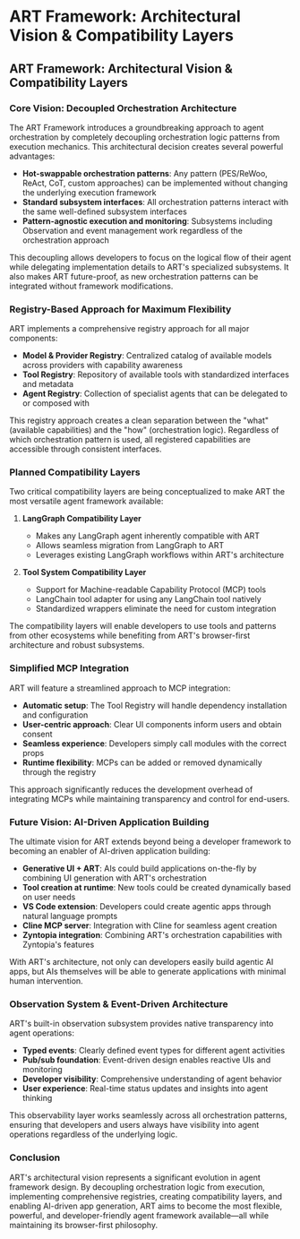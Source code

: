 # ART Framework: Architectural Vision & Compatibility Layers
## ART Framework: Architectural Vision & Compatibility Layers

### Core Vision: Decoupled Orchestration Architecture

The ART Framework introduces a groundbreaking approach to agent orchestration by completely decoupling orchestration logic patterns from execution mechanics. This architectural decision creates several powerful advantages:

- **Hot-swappable orchestration patterns**: Any pattern (PES/ReWoo, ReAct, CoT, custom approaches) can be implemented without changing the underlying execution framework
- **Standard subsystem interfaces**: All orchestration patterns interact with the same well-defined subsystem interfaces
- **Pattern-agnostic execution and monitoring**: Subsystems including Observation and event management work regardless of the orchestration approach

This decoupling allows developers to focus on the logical flow of their agent while delegating implementation details to ART's specialized subsystems. It also makes ART future-proof, as new orchestration patterns can be integrated without framework modifications.

### Registry-Based Approach for Maximum Flexibility

ART implements a comprehensive registry approach for all major components:

- **Model & Provider Registry**: Centralized catalog of available models across providers with capability awareness
- **Tool Registry**: Repository of available tools with standardized interfaces and metadata
- **Agent Registry**: Collection of specialist agents that can be delegated to or composed with

This registry approach creates a clean separation between the "what" (available capabilities) and the "how" (orchestration logic). Regardless of which orchestration pattern is used, all registered capabilities are accessible through consistent interfaces.

### Planned Compatibility Layers

Two critical compatibility layers are being conceptualized to make ART the most versatile agent framework available:

1. **LangGraph Compatibility Layer**
   - Makes any LangGraph agent inherently compatible with ART
   - Allows seamless migration from LangGraph to ART
   - Leverages existing LangGraph workflows within ART's architecture

2. **Tool System Compatibility Layer**
   - Support for Machine-readable Capability Protocol (MCP) tools
   - LangChain tool adapter for using any LangChain tool natively
   - Standardized wrappers eliminate the need for custom integration

The compatibility layers will enable developers to use tools and patterns from other ecosystems while benefiting from ART's browser-first architecture and robust subsystems.

### Simplified MCP Integration

ART will feature a streamlined approach to MCP integration:

- **Automatic setup**: The Tool Registry will handle dependency installation and configuration
- **User-centric approach**: Clear UI components inform users and obtain consent
- **Seamless experience**: Developers simply call modules with the correct props
- **Runtime flexibility**: MCPs can be added or removed dynamically through the registry

This approach significantly reduces the development overhead of integrating MCPs while maintaining transparency and control for end-users.

### Future Vision: AI-Driven Application Building

The ultimate vision for ART extends beyond being a developer framework to becoming an enabler of AI-driven application building:

- **Generative UI + ART**: AIs could build applications on-the-fly by combining UI generation with ART's orchestration
- **Tool creation at runtime**: New tools could be created dynamically based on user needs
- **VS Code extension**: Developers could create agentic apps through natural language prompts
- **Cline MCP server**: Integration with Cline for seamless agent creation
- **Zyntopia integration**: Combining ART's orchestration capabilities with Zyntopia's features

With ART's architecture, not only can developers easily build agentic AI apps, but AIs themselves will be able to generate applications with minimal human intervention.

### Observation System & Event-Driven Architecture

ART's built-in observation subsystem provides native transparency into agent operations:

- **Typed events**: Clearly defined event types for different agent activities
- **Pub/sub foundation**: Event-driven design enables reactive UIs and monitoring
- **Developer visibility**: Comprehensive understanding of agent behavior
- **User experience**: Real-time status updates and insights into agent thinking

This observability layer works seamlessly across all orchestration patterns, ensuring that developers and users always have visibility into agent operations regardless of the underlying logic.

### Conclusion

ART's architectural vision represents a significant evolution in agent framework design. By decoupling orchestration logic from execution, implementing comprehensive registries, creating compatibility layers, and enabling AI-driven app generation, ART aims to become the most flexible, powerful, and developer-friendly agent framework available—all while maintaining its browser-first philosophy.